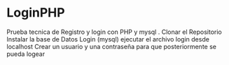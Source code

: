 # LoginPHP
Prueba tecnica de Registro y login con PHP y mysql . 
Clonar el Repositorio
Instalar la base de Datos Login (mysql)
ejecutar el archivo login desde localhost 
Crear un usuario y una contraseña para que posteriormente se pueda logear 
